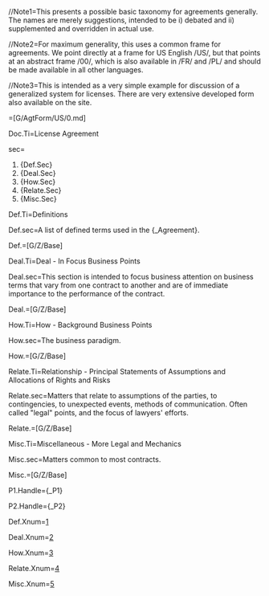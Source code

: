 //Note1=This presents a possible basic taxonomy for agreements generally.  The names are merely suggestions, intended to be i) debated and ii) supplemented and overridden in actual use.

//Note2=For maximum generality, this uses a common frame for agreements.  We point directly at a frame for US English /US/, but that points at an abstract frame /00/, which is also  available in /FR/ and /PL/ and should be made available in all other languages.

//Note3=This is intended as a very simple example for discussion of a generalized system for licenses.  There are very extensive developed form also available on the site.

=[G/AgtForm/US/0.md]

Doc.Ti=License Agreement

sec=<ol class="secs-and"><li>{Def.Sec}<li>{Deal.Sec}<li>{How.Sec}<li>{Relate.Sec}<li>{Misc.Sec}</ol>

Def.Ti=Definitions

Def.sec=A list of defined terms used in the {_Agreement}.  

Def.=[G/Z/Base]

Deal.Ti=Deal - In Focus Business Points

Deal.sec=This section is intended to focus business attention on business terms that vary from one contract to another and are of immediate importance to the performance of the contract.

Deal.=[G/Z/Base]

How.Ti=How - Background Business Points

How.sec=The business paradigm.

How.=[G/Z/Base]

Relate.Ti=Relationship - Principal Statements of Assumptions and Allocations of Rights and Risks

Relate.sec=Matters that relate to assumptions of the parties, to contingencies, to unexpected events, methods of communication.  Often called "legal" points, and the focus of lawyers' efforts.

Relate.=[G/Z/Base]

Misc.Ti=Miscellaneous - More Legal and Mechanics

Misc.sec=Matters common to most contracts.

Misc.=[G/Z/Base]

P1.Handle={_P1}

P2.Handle={_P2}

Def.Xnum=<a class="xref" href='#Def.Sec'>1</a>

Deal.Xnum=<a class="xref" href='#Deal.Sec'>2</a>

How.Xnum=<a class="xref" href='#How.Sec'>3</a>

Relate.Xnum=<a class="xref" href='#Relate.Sec'>4</a>

Misc.Xnum=<a class="xref" href='#Misc.Sec'>5</a>  
